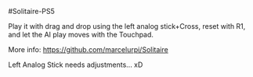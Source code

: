 #Solitaire-PS5

Play it with drag and drop using the left analog stick+Cross, reset with R1, and let the AI play moves with the Touchpad.


More info: https://github.com/marcelurpi/Solitaire

Left Analog Stick needs adjustments... xD

